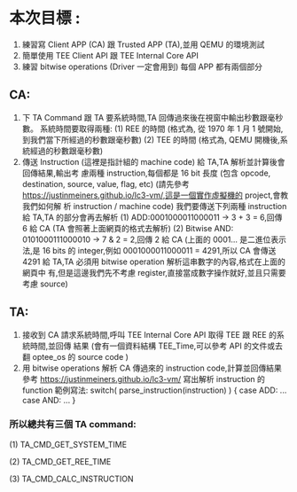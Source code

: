# 本次目標 :
1. 練習寫 Client APP (CA) 跟 Trusted APP (TA),並用 QEMU 的環境測試
2. 簡單使用 TEE Client API 跟 TEE Internal Core API
3. 練習 bitwise operations (Driver 一定會用到)
每個 APP 都有兩個部分
## CA:
1. 下 TA Command 跟 TA 要系統時間,TA 回傳過來後在視窗中輸出秒數跟毫秒數。
系統時間要取得兩種:
(1) REE 的時間 (格式為, 從 1970 年 1 月 1 號開始,到我們當下所經過的秒數跟毫秒數)
(2) TEE 的時間 (格式為, QEMU 開機後,系統經過的秒數跟毫秒數)
2. 傳送 Instruction (這裡是指計組的 machine code) 給 TA,TA 解析並計算後會回傳結果,輸出考
慮兩種 instruction,每個都是 16 bit 長度 (包含 opcode, destination, source, value, flag, etc)
(請先參考 https://justinmeiners.github.io/lc3-vm/,這是一個實作虛擬機的 project,會教我們如何解
析 instruction / machine code)
我們要傳送下列兩種 instruction 給 TA,TA 的部分會再去解析
(1) ADD:0001000011000011 → 3 + 3 = 6,回傳 6 給 CA (TA 會照著上面網頁的格式去解析)
(2) Bitwise AND: 0101000111000010 → 7 & 2 = 2,回傳 2 給 CA
(上面的 0001... 是二進位表示法,是 16 bits 的 integer,例如 0001000011000011 = 4291,所以
CA 會傳送 4291 給 TA,TA 必須用 bitwise operation 解析這串數字的內容,格式在上面的網頁中
有,但是這邊我們先不考慮 register,直接當成數字操作就好,並且只需要考慮 source)
## TA:
1. 接收到 CA 請求系統時間,呼叫 TEE Internal Core API 取得 TEE 跟 REE 的系統時間,並回傳
結果 (會有一個資料結構 TEE_Time,可以參考 API 的文件或去翻 optee_os 的 source code )
2. 用 bitwise operations 解析 CA 傳過來的 instruction code,計算並回傳結果
參考 https://justinmeiners.github.io/lc3-vm/ 寫出解析 instruction 的 function
範例寫法:
switch( parse_instruction(instruction) ) {
case ADD: ...
case AND: ...
}
### 所以總共有三個 TA command:
(1) TA_CMD_GET_SYSTEM_TIME

(2) TA_CMD_GET_REE_TIME

(3) TA_CMD_CALC_INSTRUCTION
